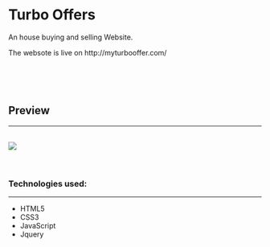 # Turbo Offers
<p>An house buying and selling Website.</p>
<p>The websote is live on http://myturbooffer.com/</p>

<br/>
<br/>
<br/>
<h2>Preview</h3>
<hr/>
<br/>
<img src='https://github.com/Nick9499/ShopCart1/blob/main/front_end/public/images/preview.png'>
<br/>
<br/>
<br/>

<h3>Technologies used: </h3>
<hr/>
<ul>
<li>HTML5</li>
<li>CSS3</li>
<li>JavaScript</li>
 <li>Jquery</li>


</ul>
